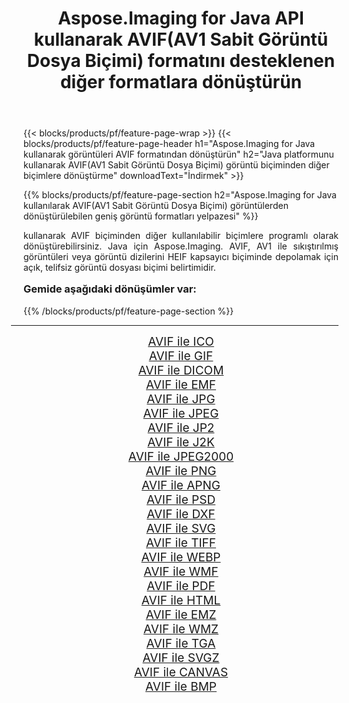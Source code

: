 ﻿---
title: Aspose.Imaging for Java API kullanarak AVIF(AV1 Sabit Görüntü Dosya Biçimi) formatını desteklenen diğer formatlara dönüştürün 
weight: 3920
url: /tr/java/conversion/from/avif/ 
lang: tr
langdirlevel: 2
locales: zh-hans,ja,it,ru,de,es,fr,nl,id,lt,pl,pt,vi,tr,ko,zh-hant,ar,hi,th,sv,cs,uk,he
description: Aspose.Imaging, Java platformunu kullanarak AVIF(AV1 Sabit Görüntü Dosya Biçimi) biçimini diğer biçimlere kolayca dönüştürebilir
---

{{< blocks/products/pf/feature-page-wrap >}}
{{< blocks/products/pf/feature-page-header h1="Aspose.Imaging for Java kullanarak görüntüleri AVIF formatından dönüştürün" h2="Java platformunu kullanarak AVIF(AV1 Sabit Görüntü Dosya Biçimi) görüntü biçiminden diğer biçimlere dönüştürme" downloadText="İndirmek" >}}


{{% blocks/products/pf/feature-page-section  h2="Aspose.Imaging for Java kullanılarak AVIF(AV1 Sabit Görüntü Dosya Biçimi) görüntülerden dönüştürülebilen geniş görüntü formatları yelpazesi" %}}
<p align=justify>kullanarak AVIF biçiminden diğer kullanılabilir biçimlere programlı olarak dönüştürebilirsiniz.
Java için Aspose.Imaging. AVIF, AV1 ile sıkıştırılmış görüntüleri veya görüntü dizilerini HEIF kapsayıcı biçiminde depolamak için açık, telifsiz görüntü dosyası biçimi belirtimidir.</p>
<h3 style="margin-top:16px;">
Gemide aşağıdaki dönüşümler var:
</h3>
{{% /blocks/products/pf/feature-page-section %}}
<div class="container-fluid productfamilypage bg-gray">
    <div class="convertypes bg-gray agp-content section">
        <div class="container">
		<hr style="margin-left:-20px;"/>
		<div class="row other-converters" style="gap: 10px;font-size: 19px;text-align:center;">
		    <div class='col-md-3 other-converter remove-lp remove-rp'><a href="/imaging/tr/java/conversion/avif-to-ico/" style="padding:15px;">AVIF ile ICO</a></div><div class='col-md-3 other-converter remove-lp remove-rp'><a href="/imaging/tr/java/conversion/avif-to-gif/" style="padding:15px;">AVIF ile GIF</a></div><div class='col-md-3 other-converter remove-lp remove-rp'><a href="/imaging/tr/java/conversion/avif-to-dicom/" style="padding:15px;">AVIF ile DICOM</a></div><div class='col-md-3 other-converter remove-lp remove-rp'><a href="/imaging/tr/java/conversion/avif-to-emf/" style="padding:15px;">AVIF ile EMF</a></div><div class='col-md-3 other-converter remove-lp remove-rp'><a href="/imaging/tr/java/conversion/avif-to-jpg/" style="padding:15px;">AVIF ile JPG</a></div><div class='col-md-3 other-converter remove-lp remove-rp'><a href="/imaging/tr/java/conversion/avif-to-jpeg/" style="padding:15px;">AVIF ile JPEG</a></div><div class='col-md-3 other-converter remove-lp remove-rp'><a href="/imaging/tr/java/conversion/avif-to-jp2/" style="padding:15px;">AVIF ile JP2</a></div><div class='col-md-3 other-converter remove-lp remove-rp'><a href="/imaging/tr/java/conversion/avif-to-j2k/" style="padding:15px;">AVIF ile J2K</a></div><div class='col-md-3 other-converter remove-lp remove-rp'><a href="/imaging/tr/java/conversion/avif-to-jpeg2000/" style="padding:15px;">AVIF ile JPEG2000</a></div><div class='col-md-3 other-converter remove-lp remove-rp'><a href="/imaging/tr/java/conversion/avif-to-png/" style="padding:15px;">AVIF ile PNG</a></div><div class='col-md-3 other-converter remove-lp remove-rp'><a href="/imaging/tr/java/conversion/avif-to-apng/" style="padding:15px;">AVIF ile APNG</a></div><div class='col-md-3 other-converter remove-lp remove-rp'><a href="/imaging/tr/java/conversion/avif-to-psd/" style="padding:15px;">AVIF ile PSD</a></div><div class='col-md-3 other-converter remove-lp remove-rp'><a href="/imaging/tr/java/conversion/avif-to-dxf/" style="padding:15px;">AVIF ile DXF</a></div><div class='col-md-3 other-converter remove-lp remove-rp'><a href="/imaging/tr/java/conversion/avif-to-svg/" style="padding:15px;">AVIF ile SVG</a></div><div class='col-md-3 other-converter remove-lp remove-rp'><a href="/imaging/tr/java/conversion/avif-to-tiff/" style="padding:15px;">AVIF ile TIFF</a></div><div class='col-md-3 other-converter remove-lp remove-rp'><a href="/imaging/tr/java/conversion/avif-to-webp/" style="padding:15px;">AVIF ile WEBP</a></div><div class='col-md-3 other-converter remove-lp remove-rp'><a href="/imaging/tr/java/conversion/avif-to-wmf/" style="padding:15px;">AVIF ile WMF</a></div><div class='col-md-3 other-converter remove-lp remove-rp'><a href="/imaging/tr/java/conversion/avif-to-pdf/" style="padding:15px;">AVIF ile PDF</a></div><div class='col-md-3 other-converter remove-lp remove-rp'><a href="/imaging/tr/java/conversion/avif-to-html/" style="padding:15px;">AVIF ile HTML</a></div><div class='col-md-3 other-converter remove-lp remove-rp'><a href="/imaging/tr/java/conversion/avif-to-emz/" style="padding:15px;">AVIF ile EMZ</a></div><div class='col-md-3 other-converter remove-lp remove-rp'><a href="/imaging/tr/java/conversion/avif-to-wmz/" style="padding:15px;">AVIF ile WMZ</a></div><div class='col-md-3 other-converter remove-lp remove-rp'><a href="/imaging/tr/java/conversion/avif-to-tga/" style="padding:15px;">AVIF ile TGA</a></div><div class='col-md-3 other-converter remove-lp remove-rp'><a href="/imaging/tr/java/conversion/avif-to-svgz/" style="padding:15px;">AVIF ile SVGZ</a></div><div class='col-md-3 other-converter remove-lp remove-rp'><a href="/imaging/tr/java/conversion/avif-to-canvas/" style="padding:15px;">AVIF ile CANVAS</a></div><div class='col-md-3 other-converter remove-lp remove-rp'><a href="/imaging/tr/java/conversion/avif-to-bmp/" style="padding:15px;">AVIF ile BMP</a></div>
                </div>
        </div>
    </div>
</div>
<br/>

